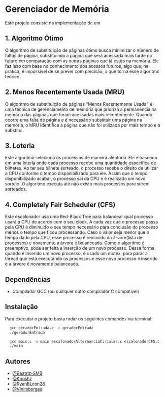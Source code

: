 
# Gerenciador de Memória

Este projeto consiste na implementação de um 




## 1. Algoritmo Ótimo
O algoritmo de substituição de páginas ótimo busca minimizar o número de faltas de página, substituindo a página que será acessada mais tarde no futuro em comparação com as outras páginas que já estão na memória. Ele faz isso com base no conhecimento dos acessos futuros, algo que, na prática, é impossível de se prever com precisão, o que torna esse algoritmo teórico.



## 2. Menos Recentemente Usada (MRU)

O algoritmo de substituição de páginas "Menos Recentemente Usada" é uma técnica de gerenciamento de memória que prioriza a permanência na memória das páginas que foram acessadas mais recentemente. Quando ocorre uma falta de página e é necessário substituir uma página na memória, o MRU identifica a página que não foi utilizada por mais tempo e a substitui.


## 3. Loteria

Este algoritmo seleciona os processos de maneira aleatória. Ele é baseado em uma loteria onde cada processo recebe uma quantidade específica de
bilhetes. Ao ter seu bilhete sorteado, o processo recebe o direito de utilizar a CPU conforme o tempo dispanibilizado para ele. Assim que o tempo
disponibilizado acabar, o processo sai da CPU e é realizado um novo sorteio. O algoritmo executa até não existir mais processos para serem sorteados.



## 4. Completely Fair Scheduler (CFS)

Este escalonador usa uma Red-Black Tree para balancear qual processo usará a CPU de acordo com o seu clock. A cada vez que o processo passa pela CPU é diminuido o seu tempo necessário para conclusão do processo menos o tempo que ficou processando. Caso o valor seja menor que o tempo dado pela CPU, esse processo é removido da árvore(lista de processos) e novamente a árvore é balanceada.
Como o algoritmo é preemptivo, pode ser feita a inserção de um novo processo. Dessa forma, quando é inserido um novo processo, é usado um mutex, para parar a thread que está executando os processos e esse novo processo é inserido e a árvore é novamente balanceada.


## Dependências

- Compilador GCC (ou qualquer outro compilador C compatível)


## Instalação

Para executar o projeto basta rodar os seguintes comandos via terminal:

```bash
  gcc geradorEntrada.c -o geradorEntrada
  ./geradorEntrada
```
```bash
  gcc main.c -o main escalonadorAlternanciaCircular.c escalonadorCFS.c escalonadorLoteria.c escalonadorPrioridade.c `pkg-config --cflags --libs glib-2.0`
  ./main
```

## Autores
- [@Beatriz-SMB](https://github.com/Beatriz-SMB)
- [@Knoshz](https://github.com/Knoshz)
- [@RyanBLeon28](https://github.com/RyanBLeon28)
- [@Vinimborges](https://github.com/Vinimborges)
